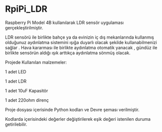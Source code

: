 # RpiPi_LDR
Raspberry Pi Model 4B kullanılarak LDR sensör uygulaması gerçekleştirilmiştir.

LDR sensörü ile birlikte bahçe ya da evinizin iç dış mekanlarında kullanmış olduğunuz aydınlatma sistemini ışığa duyarlı olacak şekilde kullanabilmenizi sağlar . Hava kararması ile birlikte  aydınlatma otomatik yanacak , gündüz ile birlikte sensörün aldığı ışık arttıkça aydınlatma sönmüş olacak.

Projede Kullanılan malzemeler:

1 adet LED

1 adet LDR

1 adet 10uF Kapasitör

1 adet 220ohm direnç

Proje dosyası içerisinde Python kodları ve Devre şeması verilmiştir.

Kodlarda içerisindeki değerler değiştirilerek eşik değeri istenilen duruma getirilebilir.
